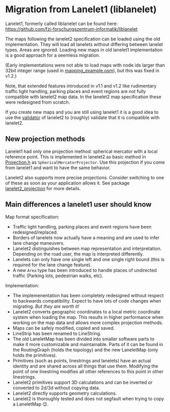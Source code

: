 # Migration from Lanelet1 (liblanelet)

Lanelet1, formerly called liblanelet can be found here: https://github.com/fzi-forschungszentrum-informatik/liblanelet

The maps following the lanelet2 specification can be loaded using the old implementation. They will load all lanelets without differing between lanelet types. Areas are ignored. Loading new maps in old lanelet1 implementation is a good approach for a seemless migration.

(Early implementations were not able to load maps with node ids larger than 32bit integer range (used in [mapping_example.osm](../lanelet2_maps/res/mapping_example.osm)), but this was fixed in v1.2.)

Note, that extended features introduced in v1.1 and v1.2 like rudimentary traffic light handling, parking places and event regions are not fully compatible with lanelet2 map data. In the lanelet2 map specification these were redesigned from scratch.

If you create new maps and you are still using lanelet1 it is a good idea to use the [validator](../lanelet2_validation) of lanelet2 to (roughly) validate that it is compatible with lanelet2.


## New projection methods

Lanelet1 had only one projection method: spherical mercator with a local reference point. This is implemented in lanelet2 as basic method in [Projection.h](../lanelet2_io/include/lanelet2_io/Projection.h) as `SphericalMercatorProjector`. Use this projection if you come from lanelet1 and want to have the same behavior.

Lanelet2 also supports more precise projections. Consider switching to one of these as soon as your application allows it. See package [lanelet2_projection](../lanelet2_projection) for more details.


## Main differences a lanelet1 user should know

Map format specification:
* Traffic light handling, parking places and event regions have been redesigned/replaced.
* Borders of lanelets now actually have a meaning and are used to infer lane change maneuvers.
* Lanelet2 distinguishes between map representation and interpretation. Depending on the road user, the map is interpreted differently.
* Lanelets can only have one single left and one single right bound (this is required for the lane change feature).
* A new `Area` type has been introduced to handle places of undirected traffic (Parking lots, pedestrian walks, etc).

Implementation:
* The implemenentation has been completely redesigned without respect to backwards compatibility. Expect to have lots of code changes when migrating. *But they are worth it!*
* Lanelet2 converts geographic coordinates to a local metric coordinate system when loading the map. This results in higher performance when working on the map data and allows more complex projection methods.
* Maps can be safely modified, copied and saved.
* LineStrip has been renamed to LineString.
* The old LaneletMap has been divided into smaller software parts to make it more customizable and maintainable. Parts of it can be found in the RoutingGraph (holds the topology) and the new LaneletMap (only holds the primitives).
* Primitives (such as points, linestrings and lanelets) have an actual identity and are shared across all things that use them. Modifying the point of one linestring modifies all other references to this point in other linestrings.
* Lanelet2 primitives support 3D calculations and can be inverted or converted to 2d/3d without copying data.
* Lanelet2 directly supports geometry calculations.
* Lanelet2 is thoroughly tested and does not segfault when trying to copy a LaneletMap :wink:.

